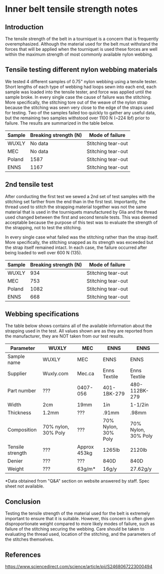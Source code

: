 # Inner belt tensile strength notes

## Introduction
The tensile strength of the belt in a tourniquet is a concern that is frequently overemphasized. Although the material used for the belt must withstand the forces that will be applied when the tourniquet is used these forces are well within the maximum strength of most commonly available nylon webbing.

## Tensile testing different nylon webbing materials
We tested 4 different samples of 0.75" nylon webbing using a tensile tester. Short lengths of each type of webbing had loops sewn into each end, each sample was loaded into the tensile tester, and force was applied until the sample broke. In every single case the cause of failure was the stitching. More specifically, the stitching tore out of the weave of the nylon strap because the stitching was sewn very close to the edge of the straps used for testing. Two of the samples failed too quickly to gather any useful data, but the remaining two samples withstood over 1100 N (~224 lbf) prior to failure. The results are summarized in the table below.

| Sample | Breaking strength (N) | Mode of failure |
|---|---|---|
|WUXLY|No data|Stitching tear-out|
|MEC|No data|Stitching tear-out|
|Poland|1587|Stitching tear-out|
|ENNS|1167|Stitching tear-out|

## 2nd tensile test
After conducting the first test we sewed a 2nd set of test samples with the stitching set farther from the end than in the first test. Importantly, the thread used to stitch the strapping material together was not the same material that is used in the tourniquets manufactured by Glia and the thread used changed between the first and second tensile tests. This was deemed acceptable because the purpose of this test was to evaluate the strength of the strapping, not to test the stitching.

In every single case what failed was the stitching rather than the strap itself. More specifically, the stitching snapped as its strength was exceeded but the strap itself remained intact. In each case, the failure occurred after being loaded to well over 600 N (135).

| Sample | Breaking strength (N) | Mode of failure |
|---|---|---|
|WUXLY|934|Stitching tear-out|
|MEC|753|Stitching tear-out|
|Poland|1082|Stitching tear-out|
|ENNS|668|Stitching tear-out|

## Webbing specifications
The table below shows contains all of the available information about the strapping used in the test. All values shown are as they are reported from the manufacturer, they are NOT taken from our test results.

|Parameter|WUXLY|MEC|ENNS|ENNS|
|---|---|---|---|---|
|Sample name|WUXLY|MEC|ENNS|ENNS|
|Supplier|Wuxly.com|Mec.ca|Enns Textile|Enns Textile|
|Part number|???|0407-056|401-1BK-279|480-112BK-279|
|Width|2cm|19mm|1in|1-1/2in|
|Thickness|1.2mm|???|.91mm|.98mm|
|Composition|70% nylon, 30% Poly|???|70% Nylon, 30% Poly|70% Nylon, 30% Poly|
|Tensile strength|???|Approx 453kg|1265lb|2120lb|
|Denier|???|???|840D|840D|
|Weight|???|63g/m*|16g/y|27.62g/y|

*Data obtained from "Q&A" section on website answered by staff. Spec sheet not available.


## Conclusion
Testing the tensile strength of the material used for the belt is extremely important to ensure that it is suitable. However, this concern is often given disproportionate weight compared to more likely modes of failure, such as failure of the stitching securing the webbing. Care should be taken to evaluating the thread used, location of the stitching, and the parameters of the stitches themselves.

## References

https://www.sciencedirect.com/science/article/pii/S2468067223000494